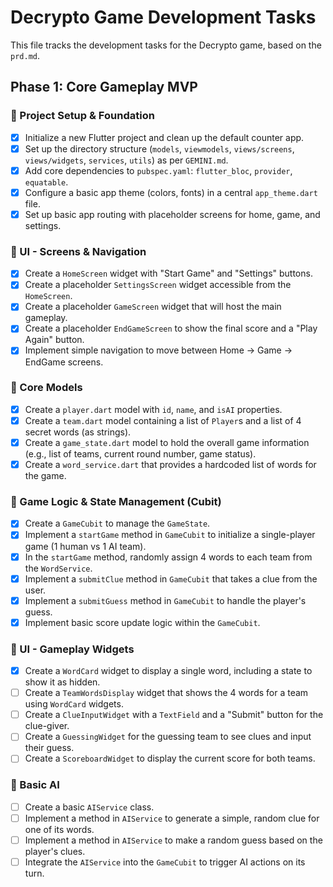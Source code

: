 # Decrypto Game Development Tasks

This file tracks the development tasks for the Decrypto game, based on the `prd.md`.

## Phase 1: Core Gameplay MVP

### 🚀 Project Setup & Foundation
- [x] Initialize a new Flutter project and clean up the default counter app.
- [x] Set up the directory structure (`models`, `viewmodels`, `views/screens`, `views/widgets`, `services`, `utils`) as per `GEMINI.md`.
- [x] Add core dependencies to `pubspec.yaml`: `flutter_bloc`, `provider`, `equatable`.
- [x] Configure a basic app theme (colors, fonts) in a central `app_theme.dart` file.
- [x] Set up basic app routing with placeholder screens for home, game, and settings.

### 🎨 UI - Screens & Navigation
- [x] Create a `HomeScreen` widget with "Start Game" and "Settings" buttons.
- [x] Create a placeholder `SettingsScreen` widget accessible from the `HomeScreen`.
- [x] Create a placeholder `GameScreen` widget that will host the main gameplay.
- [x] Create a placeholder `EndGameScreen` to show the final score and a "Play Again" button.
- [x] Implement simple navigation to move between Home -> Game -> EndGame screens.

### 🧱 Core Models
- [x] Create a `player.dart` model with `id`, `name`, and `isAI` properties.
- [x] Create a `team.dart` model containing a list of `Player`s and a list of 4 secret words (as strings).
- [x] Create a `game_state.dart` model to hold the overall game information (e.g., list of teams, current round number, game status).
- [x] Create a `word_service.dart` that provides a hardcoded list of words for the game.

### 🧠 Game Logic & State Management (Cubit)
- [x] Create a `GameCubit` to manage the `GameState`.
- [x] Implement a `startGame` method in `GameCubit` to initialize a single-player game (1 human vs 1 AI team).
- [x] In the `startGame` method, randomly assign 4 words to each team from the `WordService`.
- [x] Implement a `submitClue` method in `GameCubit` that takes a clue from the user.
- [x] Implement a `submitGuess` method in `GameCubit` to handle the player's guess.
- [x] Implement basic score update logic within the `GameCubit`.

### 🧩 UI - Gameplay Widgets
- [x] Create a `WordCard` widget to display a single word, including a state to show it as hidden.
- [ ] Create a `TeamWordsDisplay` widget that shows the 4 words for a team using `WordCard` widgets.
- [ ] Create a `ClueInputWidget` with a `TextField` and a "Submit" button for the clue-giver.
- [ ] Create a `GuessingWidget` for the guessing team to see clues and input their guess.
- [ ] Create a `ScoreboardWidget` to display the current score for both teams.

### 🤖 Basic AI
- [ ] Create a basic `AIService` class.
- [ ] Implement a method in `AIService` to generate a simple, random clue for one of its words.
- [ ] Implement a method in `AIService` to make a random guess based on the player's clues.
- [ ] Integrate the `AIService` into the `GameCubit` to trigger AI actions on its turn.